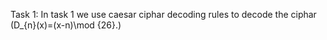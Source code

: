 Task 1:
In task 1 we use caesar ciphar decoding rules to decode the ciphar (D_{n}(x)=(x-n)\mod {26}.)
